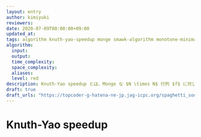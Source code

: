 ```yaml
---
layout: entry
author: kimiyuki
reviewers:
date: 2020-07-09T00:00:00+09:00
updated_at:
tags: algorithm knuth-yao-speedup monge smawk-algorithm monotone-minima
algorithm:
  input:
  output:
  time_complexity:
  space_complexity:
  aliases:
  level: red
description: Knuth-Yao speedup とは、Monge な $N \times N$ 行列 $f$ に対して $\mathrm{dp}(l, r) = \min \lbrace \mathrm{dp}(l, m) + \mathrm{dp}(m + 1, r) \mid l \le m \lt r \rbrace + f(l, r)$ (ただし $l \le r$) で定まる関数 $\mathrm{dp}$ のグラフを $O(N^2)$ で求めるアルゴリズムである。
draft: true
draft_urls: "https://topcoder-g-hatena-ne-jp.jag-icpc.org/spaghetti_source/20120915/1347668163.html"
---
```


# Knuth-Yao speedup
